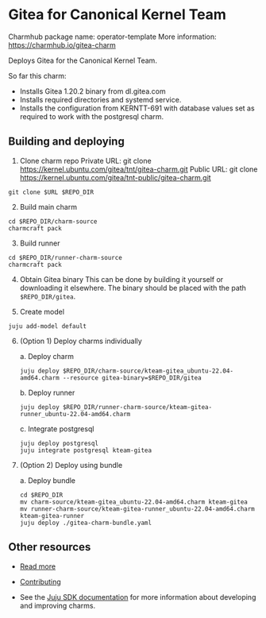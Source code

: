 <!--
Avoid using this README file for information that is maintained or published elsewhere, e.g.:

* metadata.yaml > published on Charmhub
* documentation > published on (or linked to from) Charmhub
* detailed contribution guide > documentation or CONTRIBUTING.md

Use links instead.
-->

# Gitea for Canonical Kernel Team

Charmhub package name: operator-template
More information: https://charmhub.io/gitea-charm

Deploys Gitea for the Canonical Kernel Team.

So far this charm:
- Installs Gitea 1.20.2 binary from dl.gitea.com
- Installs required directories and systemd service.
- Installs the configuration from KERNTT-691 with database values set as required to work with the postgresql charm.

## Building and deploying

1. Clone charm repo
Private URL: git clone https://kernel.ubuntu.com/gitea/tnt/gitea-charm.git
Public URL: git clone https://kernel.ubuntu.com/gitea/tnt-public/gitea-charm.git
```shell
git clone $URL $REPO_DIR
```

2. Build main charm
```shell
cd $REPO_DIR/charm-source
charmcraft pack
```

3. Build runner
```shell
cd $REPO_DIR/runner-charm-source
charmcraft pack
```

4. Obtain Gitea binary
This can be done by building it yourself or downloading it elsewhere.
The binary should be placed with the path `$REPO_DIR/gitea`.

5. Create model
```shell
juju add-model default
```

6. (Option 1) Deploy charms individually

    a. Deploy charm
    ```shell
    juju deploy $REPO_DIR/charm-source/kteam-gitea_ubuntu-22.04-amd64.charm --resource gitea-binary=$REPO_DIR/gitea
    ```

    b. Deploy runner
    ```shell
    juju deploy $REPO_DIR/runner-charm-source/kteam-gitea-runner_ubuntu-22.04-amd64.charm
    ```

    c. Integrate postgresql
    ```shell
    juju deploy postgresql
    juju integrate postgresql kteam-gitea
    ```

6. (Option 2) Deploy using bundle

    a. Deploy bundle
    ```shell
    cd $REPO_DIR
    mv charm-source/kteam-gitea_ubuntu-22.04-amd64.charm kteam-gitea
    mv runner-charm-source/kteam-gitea-runner_ubuntu-22.04-amd64.charm kteam-gitea-runner
    juju deploy ./gitea-charm-bundle.yaml
    ```

## Other resources

<!-- If your charm is documented somewhere else other than Charmhub, provide a link separately. -->

- [Read more](https://example.com)

- [Contributing](CONTRIBUTING.md) <!-- or link to other contribution documentation -->

- See the [Juju SDK documentation](https://juju.is/docs/sdk) for more information about developing and improving charms.
